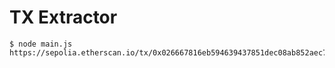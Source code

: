 # TX Extractor

```
$ node main.js https://sepolia.etherscan.io/tx/0x026667816eb594639437851dec08ab852aec76fcf3ed2323588d420111ada955
```
